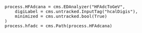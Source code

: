 
<pre>
process.HFAdcana = cms.EDAnalyzer("HFAdcToGeV",
    digiLabel = cms.untracked.InputTag("hcalDigis"),
    minimized = cms.untracked.bool(True)
)
process.hfadc = cms.Path(process.HFAdcana)
</pre>
